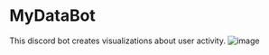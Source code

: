 # MyDataBot
This discord bot creates visualizations about user activity. 
![image](https://user-images.githubusercontent.com/74098084/184606540-5882889e-b410-4d6b-9ddc-ce29c55ef5b6.png)
